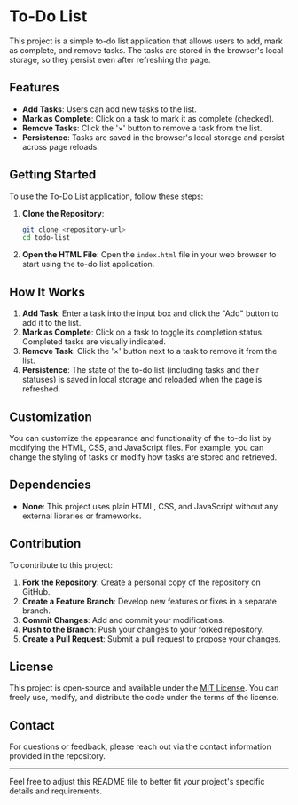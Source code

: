 # To-Do List

This project is a simple to-do list application that allows users to add, mark as complete, and remove tasks. The tasks are stored in the browser's local storage, so they persist even after refreshing the page.

## Features

- **Add Tasks**: Users can add new tasks to the list.
- **Mark as Complete**: Click on a task to mark it as complete (checked).
- **Remove Tasks**: Click the '×' button to remove a task from the list.
- **Persistence**: Tasks are saved in the browser's local storage and persist across page reloads.

## Getting Started

To use the To-Do List application, follow these steps:

1. **Clone the Repository**:

   ```bash
   git clone <repository-url>
   cd todo-list
   ```

2. **Open the HTML File**:
   Open the `index.html` file in your web browser to start using the to-do list application.

## How It Works

1. **Add Task**: Enter a task into the input box and click the "Add" button to add it to the list.
2. **Mark as Complete**: Click on a task to toggle its completion status. Completed tasks are visually indicated.
3. **Remove Task**: Click the '×' button next to a task to remove it from the list.
4. **Persistence**: The state of the to-do list (including tasks and their statuses) is saved in local storage and reloaded when the page is refreshed.

## Customization

You can customize the appearance and functionality of the to-do list by modifying the HTML, CSS, and JavaScript files. For example, you can change the styling of tasks or modify how tasks are stored and retrieved.

## Dependencies

- **None**: This project uses plain HTML, CSS, and JavaScript without any external libraries or frameworks.

## Contribution

To contribute to this project:

1. **Fork the Repository**: Create a personal copy of the repository on GitHub.
2. **Create a Feature Branch**: Develop new features or fixes in a separate branch.
3. **Commit Changes**: Add and commit your modifications.
4. **Push to the Branch**: Push your changes to your forked repository.
5. **Create a Pull Request**: Submit a pull request to propose your changes.

## License

This project is open-source and available under the [MIT License](LICENSE). You can freely use, modify, and distribute the code under the terms of the license.

## Contact

For questions or feedback, please reach out via the contact information provided in the repository.

---

Feel free to adjust this README file to better fit your project's specific details and requirements.
